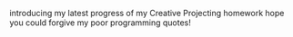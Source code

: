 introducing my latest progress of my Creative Projecting homework
hope you could forgive my poor programming quotes!
